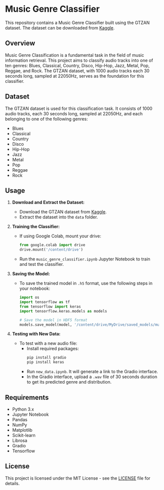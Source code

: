 # Music Genre Classifier

This repository contains a Music Genre Classifier built using the GTZAN dataset. The dataset can be downloaded from [Kaggle](https://www.kaggle.com/datasets/andradaolteanu/gtzan-dataset-music-genre-classification?resource=download).

## Overview
Music Genre Classification is a fundamental task in the field of music information retrieval. This project aims to classify audio tracks into one of ten genres: Blues, Classical, Country, Disco, Hip-Hop, Jazz, Metal, Pop, Reggae, and Rock. The GTZAN dataset, with 1000 audio tracks each 30 seconds long, sampled at 22050Hz, serves as the foundation for this classifier.

## Dataset
The GTZAN dataset is used for this classification task. It consists of 1000 audio tracks, each 30 seconds long, sampled at 22050Hz, and each belonging to one of the following genres:

- Blues
- Classical
- Country
- Disco
- Hip-Hop
- Jazz
- Metal
- Pop
- Reggae
- Rock

## Usage
1. **Download and Extract the Dataset:**
   - Download the GTZAN dataset from [Kaggle](https://www.kaggle.com/datasets/andradaolteanu/gtzan-dataset-music-genre-classification?resource=download).
   - Extract the dataset into the `data` folder.

2. **Training the Classifier:**
   - If using Google Colab, mount your drive:
     ```python
     from google.colab import drive
     drive.mount('/content/drive')
     ```
   - Run the `music_genre_classifier.ipynb` Jupyter Notebook to train and test the classifier.

3. **Saving the Model:**
   - To save the trained model in `.h5` format, use the following steps in your notebook:
     ```python
     import os
     import tensorflow as tf
     from tensorflow import keras
     import tensorflow.keras.models as models

     # Save the model in HDF5 format
     models.save_model(model, '/content/drive/MyDrive/saved_models/music_cnn.h5')
     ```

4. **Testing with New Data:**
   - To test with a new audio file:
     - Install required packages:
       ```bash
       pip install gradio
       pip install keras
       ```
     - Run `new_data.ipynb`. It will generate a link to the Gradio interface.
     - In the Gradio interface, upload a `.wav` file of 30 seconds duration to get its predicted genre and distribution.

## Requirements
- Python 3.x
- Jupyter Notebook
- Pandas
- NumPy
- Matplotlib
- Scikit-learn
- Librosa
- Gradio
- Tensorflow

## License
This project is licensed under the MIT License - see the [LICENSE](LICENSE) file for details.

